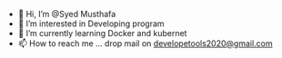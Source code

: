 - 👋 Hi, I’m @Syed Musthafa 
- 👀 I’m interested in Developing program
- 🌱 I’m currently learning Docker and kubernet
- 📫 How to reach me ... drop mail on developetools2020@gmail.com

<!---
vsmsyed/vsmsyed is a ✨ special ✨ repository because its `README.md` (this file) appears on your GitHub profile.
You can click the Preview link to take a look at your changes.
--->
